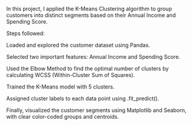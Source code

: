 In this project, I applied the K-Means Clustering algorithm to group customers into distinct segments based on their Annual Income and Spending Score.

Steps followed:

Loaded and explored the customer dataset using Pandas.

Selected two important features: Annual Income and Spending Score.

Used the Elbow Method to find the optimal number of clusters by calculating WCSS (Within-Cluster Sum of Squares).

Trained the K-Means model with 5 clusters.

Assigned cluster labels to each data point using .fit_predict().

Finally, visualized the customer segments using Matplotlib and Seaborn, with clear color-coded groups and centroids.
